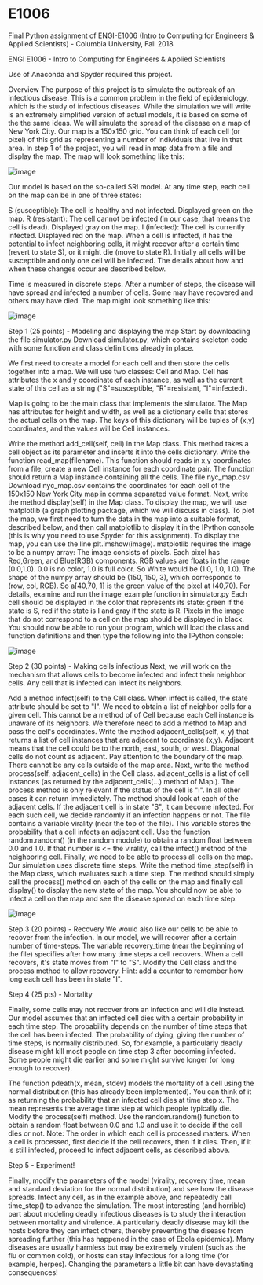 # E1006
Final Python assignment of ENGI-E1006 (Intro to Computing for Engineers &amp; Applied Scientists) - Columbia University, Fall 2018

ENGI E1006 - Intro to Computing for Engineers & Applied Scientists

Use of Anaconda and Spyder required this project.

Overview
The purpose of this project is to simulate the outbreak of an infectious disease. This is a common problem in the field of epidemiology, which is the study of infectious diseases. While the simulation we will write is an extremely simplified version of actual models, it is based on some of the the same ideas. 
We will simulate the spread of the disease on a map of New York City. Our map is a 150x150 grid. You can think of each cell (or pixel) of this grid as representing a number of individuals that live in that area. In step 1 of the project, you will read in map data from a file and display the map. The map will look something like this: 

![image](https://user-images.githubusercontent.com/109674353/219903715-07087bcd-4455-493c-98ba-d5c05aaaace3.png)

Our model is based on the so-called SRI model. At any time step, each cell on the map can be in one of three states: 

S (susceptible): The cell is healthy and not infected. Displayed green on the map. 
R (resistant): The cell cannot be infected (in our case, that means the cell is dead). Displayed gray on the map. 
I (infected): The cell is currently infected. Displayed red on the map. 
When a cell is infected, it has the potential to infect neighboring cells, it might recover after a certain time (revert to state S), or it might die (move to state R).  Initially all cells will be susceptible and only one cell will be infected. The details about how and when these changes occur are described below. 

Time is measured in discrete steps. After a number of steps, the disease will have spread and infected a number of cells. Some may have recovered and others may have died. The map might look something like this: 

![image](https://user-images.githubusercontent.com/109674353/219903723-e1d1be8a-2777-4bfd-8d80-e9f25dfcb72b.png)

Step 1 (25 points) - Modeling and displaying the map
Start by downloading the file simulator.py Download simulator.py, which contains skeleton code with some function and class definitions already in place. 

We first need to create a model for each cell and then store the cells together into a map. We will use two classes: Cell and Map. Cell has attributes the x and y coordinate of each instance, as well as the current state of this cell as a string ("S"=susceptible, "R"=resistant, "I"=infected).

Map is going to be the main class that implements the simulator. The Map has attributes for height and width, as well as a dictionary cells that stores the actual cells on the map. The keys of this dictionary will be tuples of (x,y) coordinates, and the values will be Cell instances.

Write the method add_cell(self, cell) in the Map class. This method takes a cell object as its parameter and inserts it into the cells dictionary.
Write the function read_map(filename). This function should reads in x,y coordinates from a file, create a new Cell instance for each coordinate pair. The function should return a Map instance containing all the cells. The file nyc_map.csv Download nyc_map.csv contains the coordinates for each cell of the 150x150 New York City map in comma separated value format.
Next, write the method display(self) in the Map class. To display the map, we will use matplotlib (a graph plotting package, which we will discuss in class). To plot the map, we first need to turn the data in the map into a suitable format, described below, and then call matplotlib to display it in the IPython console (this is why you need to use Spyder for this assignment). To display the map, you can use the line plt.imshow(image). matplotlib requires the image to be a numpy array:
The image consists of pixels. Each pixel has Red,Green, and Blue(RGB) components. RGB values are floats in the range (0.0,1.0). 0.0 is no color, 1.0 is full color. So White would be (1.0, 1.0, 1.0).
The shape of the numpy array should be (150, 150, 3), which corresponds to (row, col, RGB). So a[40,70, 1] is the green value of the pixel at (40,70). For details,  examine and run the image_example function in simulator.py
Each cell should be displayed in the color that represents its state: green if the state is S, red if the state is I and gray if the state is R. Pixels in the image that do not correspond to a cell on the map should be displayed in black. 
You should now be able to run your program, which will load the class and function definitions and then type the following into the IPython console: 

![image](https://user-images.githubusercontent.com/109674353/219903802-f275df98-1163-4b49-a093-4d6d1657cef5.png)

Step 2 (30 points) - Making cells infectious
Next, we will work on the mechanism that allows cells to become infected and infect their neighbor cells. Any cell that is infected can infect its neighbors. 

Add a method infect(self) to the Cell class. When infect is called, the state attribute should be set to "I".
We need to obtain a list of neighbor cells for a given cell. This cannot be a method of of Cell because each Cell instance is unaware of its neighbors. We therefore need to add a method to Map and pass the cell's coordinates. Write the method adjacent_cells(self, x, y) that returns a list of cell instances that are adjacent to coordinate (x,y). Adjacent means that the cell could be to the north, east, south, or west. Diagonal cells do not count as adjacent. Pay attention to the boundary of the map. There cannot be any cells outside of the map area. 
Next, write the method process(self, adjacent_cells) in the Cell class. adjacent_cells is a list of cell instances (as returned by the adjacent_cells(...) method of Map.). The process method is only relevant if the status of the cell is "I". In all other cases it can return immediately. The method should look at each of the adjacent cells. If the adjacent cell is in state "S", it can become infected. For each such cell, we decide randomly if an infection happens or not. The file contains a variable virality (near the top of the file). This variable stores the probability that a cell infects an adjacent cell. Use the function random.random() (in the random module) to obtain a random float between 0.0 and 1.0. If that number is <= the virality, call the infect() method of the neighboring cell. 
Finally, we need to be able to process all cells on the map. Our simulation uses discrete time steps. Write the method time_step(self) in the Map class, which evaluates such a time step. The method should simply call the process() method on each of the cells on the map and finally call display() to display the new state of the map.
You should now be able to infect a cell on the map and see the disease spread on each time step. 

![image](https://user-images.githubusercontent.com/109674353/219903823-523b294e-6b22-4a07-bd62-7b978f507fbd.png)

Step 3 (20 points) - Recovery
We would also like our cells to be able to recover from the infection. In our model, we will recover after a certain number of time-steps. The variable recovery_time (near the beginning of the file) specifies after how many time steps a cell recovers. When a cell recovers, it's state moves from "I" to "S". Modify the Cell class and the process method to allow recovery. Hint: add a counter to remember how long each cell has been in state "I".

Step 4 (25 pts) - Mortality

Finally, some cells may not recover from an infection and will die instead. Our model assumes that an infected cell dies with a certain probability in each time step. The probability depends on the number of time steps that the cell has been infected. The probability of dying, giving the number of time steps, is normally distributed. So, for example, a particularly deadly disease might kill most people on time step 3 after becoming infected. Some people might die earlier and some might survive longer (or long enough to recover).

The function pdeath(x, mean, stdev) models the mortality of a cell using the normal distribution (this has already been implemented). You can think of it as returning the probability that an infected cell dies at time step x. The mean represents the average time step at which people typically die. Modify the process(self) method. Use the random.random() function to obtain a random float between 0.0 and 1.0 and use it to decide if the cell dies or not. Note: The order in which each cell is processed matters. When a cell is processed, first decide if the cell recovers, then if it dies. Then, if it is still infected, proceed to infect adjacent cells, as described above.

Step 5 - Experiment!

Finally, modify the parameters of the model (virality, recovery time, mean and standard deviation for the normal distribution) and see how the disease spreads. Infect any cell, as in the example above, and repeatedly call time_step() to advance the simulation. The most interesting (and horrible) part about modeling deadly infectious diseases is to study the interaction between mortality and virulence. A particularly deadly disease may kill the hosts before they can infect others, thereby preventing the disease from spreading further (this has happened in the case of Ebola epidemics). Many diseases are usually harmless but may be extremely virulent (such as the flu or common cold), or hosts can stay infectious for a long time (for example, herpes). Changing the parameters a little bit can have devastating consequences!
